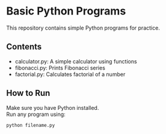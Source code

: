 # Basic Python Programs

This repository contains simple Python programs for practice.

## Contents
- calculator.py: A simple calculator using functions
- fibonacci.py: Prints Fibonacci series
- factorial.py: Calculates factorial of a number

## How to Run

Make sure you have Python installed.  
Run any program using:

```bash
python filename.py
